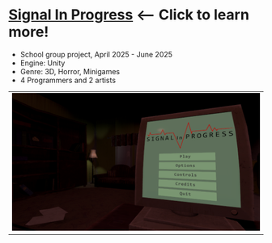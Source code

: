 # [Signal In Progress](https://github.com/sim7234/Portfolio/blob/main/Signal%20In%20Progress.md) <-- Click to learn more! 
* School group project, April 2025 - June 2025
* Engine: Unity
* Genre: 3D, Horror, Minigames
* 4 Programmers and 2 artists

<table>
  <tr>
    <td ><img src="Signal_In_Progress\MainMenu.png"/></td>
  </tr>
</table>



    
